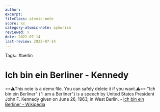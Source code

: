 ```yaml
---
author:  
excerpt:  
fileClass: atomic-note  
score: xx 
category-atomic-note: aphorism  
reviewed: x
date: 2022-07-14  
last-review: 2022-07-14  
---
```

Tags:: #berlin

# Ich bin ein Berliner - Kennedy
==⚠This note is a demo file. You can safely delete it if you want.⚠==
"Ich bin ein Berliner" ("I am a Berliner") is a speech by United States President John F. Kennedy given on June 26, 1963, in West Berlin. - [Ich bin ein Berliner - Wikipedia](https://en.wikipedia.org/wiki/Ich_bin_ein_Berliner)

